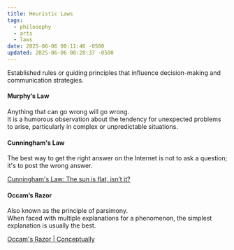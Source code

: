 ```yaml
---
title: Heuristic Laws
tags:
  - philosophy
  - arts
  - laws
date: 2025-06-06 00:11:46 -0500
updated: 2025-06-06 00:28:37 -0500
---
```


Established rules or guiding principles that influence decision-making and communication strategies.

#### Murphy’s Law
Anything that can go wrong will go wrong.  
It is a humorous observation about the tendency for unexpected problems to arise, particularly in complex or unpredictable situations.  

#### Cunningham's Law
The best way to get the right answer on the Internet is not to ask a question; it's to post the wrong answer.  

[Cunningham's Law: The sun is flat, isn’t it?](https://luminousmen.com/post/cunninghams-law-the-sun-is-flat-isnt-it)

#### Occam’s Razor
Also known as the principle of parsimony.  
When faced with multiple explanations for a phenomenon, the simplest explanation is usually the best.  

[Occam's Razor \| Conceptually](https://conceptually.org/concepts/occams-razor)
